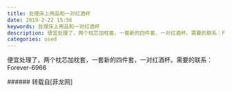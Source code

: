 ```yaml
---
title: 处理床上用品和一对红酒杯
date: 2019-2-22 15:56
keywords: 处理床上用品和一对红酒杯
description: 便宜处理了，两个枕芯加枕套，一套新的四件套，一对红酒杯。需要的联系：Forever-6966
categories: used
---
```

<td class="t_f" id="postmessage_3092486">

便宜处理了，两个枕芯加枕套，一套新的四件套，一对红酒杯。需要的联系：Forever-6966<br/>
<img alt="" border="0" class="zoom" data-cf-modified-461b0987ca56f495fd8c834d-="" file="http://www.flw.ph/data/appbyme/upload/image/201902/22/eUPTiiYSnU8n.jpg" id="aimg_HfrhZ" lazyloadthumb="1" onclick="" onmouseover="" src="http://www.flw.ph/data/appbyme/upload/image/201902/22/eUPTiiYSnU8n.jpg"/><br/>
<img alt="" border="0" class="zoom" data-cf-modified-461b0987ca56f495fd8c834d-="" file="http://www.flw.ph/data/appbyme/upload/image/201902/22/XLKcSs40eT58.jpg" id="aimg_dj8B3" lazyloadthumb="1" onclick="" onmouseover="" src="http://www.flw.ph/data/appbyme/upload/image/201902/22/XLKcSs40eT58.jpg"/><br/>
<img alt="" border="0" class="zoom" data-cf-modified-461b0987ca56f495fd8c834d-="" file="http://www.flw.ph/data/appbyme/upload/image/201902/22/BaQnuff6eRF6.jpg" id="aimg_Krr4A" lazyloadthumb="1" onclick="" onmouseover="" src="http://www.flw.ph/data/appbyme/upload/image/201902/22/BaQnuff6eRF6.jpg"/><br/>
<img alt="" border="0" class="zoom" data-cf-modified-461b0987ca56f495fd8c834d-="" file="http://www.flw.ph/data/appbyme/upload/image/201902/22/ui9FCa9xJztR.jpg" id="aimg_xfwlL" lazyloadthumb="1" onclick="" onmouseover="" src="http://www.flw.ph/data/appbyme/upload/image/201902/22/ui9FCa9xJztR.jpg"/><br/>
</td>
###### 转载自[菲龙网]